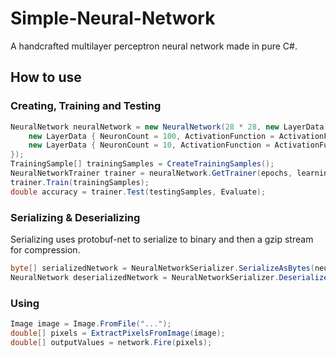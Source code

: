 # Simple-Neural-Network
A handcrafted multilayer perceptron neural network made in pure C#.

## How to use

### Creating, Training and Testing

```csharp
NeuralNetwork neuralNetwork = new NeuralNetwork(28 * 28, new LayerData[] {
    new LayerData { NeuronCount = 100, ActivationFunction = ActivationFunction.ReLU },
    new LayerData { NeuronCount = 10, ActivationFunction = ActivationFunction.ReLU }
});
TrainingSample[] trainingSamples = CreateTrainingSamples();
NeuralNetworkTrainer trainer = neuralNetwork.GetTrainer(epochs, learningRate);
trainer.Train(trainingSamples);
double accuracy = trainer.Test(testingSamples, Evaluate);
```

### Serializing & Deserializing

Serializing uses protobuf-net to serialize to binary and then a gzip stream for compression.

```csharp
byte[] serializedNetwork = NeuralNetworkSerializer.SerializeAsBytes(neuralNetwork);
NeuralNetwork deserializedNetwork = NeuralNetworkSerializer.DeserializeFromBytes(serializedNetwork);
```

### Using

```csharp
Image image = Image.FromFile("...");
double[] pixels = ExtractPixelsFromImage(image);
double[] outputValues = network.Fire(pixels);
```